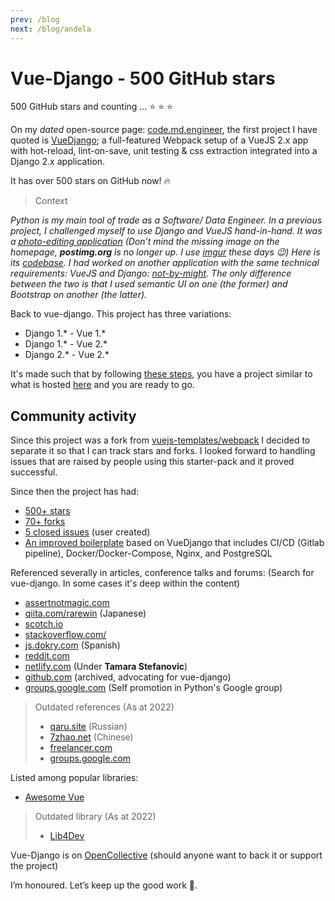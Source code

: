 ```yaml
---
prev: /blog
next: /blog/andela
---
```


# Vue-Django - 500 GitHub stars

500 GitHub stars and counting …  :star: :star: :star:

On my _dated_ open-source page: [code.md.engineer][code.md], the first project I have quoted is [VueDjango][vue-django]; a full-featured Webpack setup of a VueJS 2.x app with hot-reload, lint-on-save, unit testing & css extraction integrated into a Django 2.x application.

It has over 500 stars on GitHub now! :fire:

> Context

  _Python is my main tool of trade as a Software/ Data Engineer. In a previous project, I challenged myself to use Django and VueJS hand-in-hand. It was a [photo-editing application][sjourney] (Don’t mind the missing image on the homepage, **postimg.org** is no longer up. I use [imgur][imgur] these days :wink:) Here is its [codebase][sjourney-code]. I had worked on another application with the same technical requirements: VueJS and Django: [not-by-might][nbm]. The only difference between the two is that I used semantic UI on one (the former) and Bootstrap on another (the latter)._

Back to vue-django. This project has three variations:

- Django 1.\* - Vue 1.*
- Django 1.\* - Vue 2.*
- Django 2.\* - Vue 2.*

It's made such that by following [these steps][steps], you have a project similar to what is hosted [here][vuedj] and you are ready to go.

## Community activity

Since this project was a fork from [vuejs-templates/webpack][templates] I decided to separate it so that I can track stars and forks. I looked forward to handling issues that are raised by people using this starter-pack and it proved successful.

Since then the project has had:

- [500+ stars][stars]
- [70+ forks][forks]
- [5 closed issues][issues] (user created)
- [An improved boilerplate][gitlab] based on VueDjango that includes CI/CD (Gitlab pipeline), Docker/Docker-Compose, Nginx, and PostgreSQL

Referenced severally in articles, conference talks and forums: (Search for vue-django. In some cases it's deep within the content)

- [assertnotmagic.com](https://www.assertnotmagic.com/2017/06/20/vue-on-django-part-1/#2-getting-set-up)
- [qiita.com/rarewin](https://qiita.com/rarewin/items/c6a70689844eafe8c3a1#%E6%BA%96%E5%82%99) (Japanese)
- [scotch.io](https://web.archive.org/web/20211229200104/https://scotch.io/bar-talk/build-an-app-with-vuejs-and-django-part-one)
- [stackoverflow.com/](https://stackoverflow.com/a/43401530)
- [js.dokry.com](http://js.dokry.com/usando-vue-con-django.html) (Spanish)
- [reddit.com](https://www.reddit.com/r/learnpython/comments/7h1n2q/vue_and_django_a_good_idea/dqnftuf/)
- [netlify.com](https://www.netlify.com/blog/2018/11/21/to-vueconf-and-beyond) (Under **Tamara Stefanovic**)
- [github.com](https://github.com/rokups/hello-vue-django) (archived, advocating for vue-django)
- [groups.google.com](https://groups.google.com/g/comp.lang.python/c/YYbtZz7QNwg/m/HvNH2euCAwAJ) (Self promotion in Python's Google group)

> Outdated references (As at 2022)
>
> - [qaru.site](http://qaru.site/questions/386609/using-vue-with-django) (Russian)
> - [7zhao.net](https://www.7zhao.net/ziliao/295069.html) (Chinese)
> - [freelancer.com](https://www.freelancer.com/projects/django/webpack-configuration-for-django-vue/)
> - [groups.google.com](https://groups.google.com/forum/?utmmedium=email&utmsource=footer#!msg/django-users/KzS1ZbwWRiE/_aMW6uB2BwAJ)

Listed among popular libraries:

- [Awesome Vue](https://github.com/vuejs/awesome-vue#scaffold)

> Outdated library (As at 2022)
>
> - [Lib4Dev](http://www.lib4dev.com/info/NdagiStanley/vue-django/101198992)

Vue-Django is on [OpenCollective][opencollective] (should anyone want to back it or support the project)

I’m honoured. Let’s keep up the good work :muscle:.

[code.md]: https://code.md.engineer
[vue-django]: https://code.md.engineer/vue-django/
[sjourney]: https://sjourney.herokuapp.com/
[imgur]: https://imgur.com/
[sjourney-code]: https://github.com/NdagiStanley/symmetrical-journey
[nbm]: http://nbm-doit.herokuapp.com/
[steps]: https://github.com/NdagiStanley/vue-django#usage-of-vuedjango
[vuedj]: https://vuedjango.herokuapp.com/
[templates]: https://github.com/vuejs-templates/webpack
[stars]: https://github.com/NdagiStanley/vue-django/stargazers
[forks]: https://github.com/NdagiStanley/vue-django/network/members
[issues]: https://github.com/NdagiStanley/vue-django/issues?q=is%3Aissue+is%3Aclosed+label%3Abug
[opencollective]: https://opencollective.com/vue-django
[gitlab]: https://gitlab.com/electrocnic/vue-django-ci-cd-boilerplate
